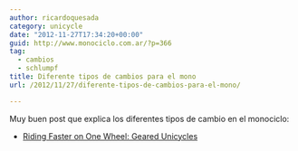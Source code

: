 ```yaml
---
author: ricardoquesada
category: unicycle
date: "2012-11-27T17:34:20+00:00"
guid: http://www.monociclo.com.ar/?p=366
tag:
  - cambios
  - schlumpf
title: Diferente tipos de cambios para el mono
url: /2012/11/27/diferente-tipos-de-cambios-para-el-mono/

---
```

Muy buen post que explica los diferentes tipos de cambio en el monociclo:

- [Riding Faster on One Wheel: Geared Unicycles](http://randomascii.wordpress.com/2012/11/25/riding-faster-on-one-wheel-geared-unicycles/ "Riding Faster on One Wheel: Geared Unicycles")

